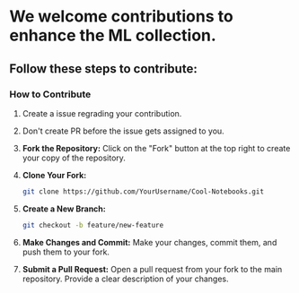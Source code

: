 # We welcome contributions to enhance the ML collection. 

## Follow these steps to contribute:


### How to Contribute

1. Create a issue regrading your contribution.
2. Don't create PR before the issue gets assigned to you.
1. **Fork the Repository:**
Click on the "Fork" button at the top right to create your copy of the repository.

2. **Clone Your Fork:**
   ```bash
   git clone https://github.com/YourUsername/Cool-Notebooks.git
   ```
3. **Create a New Branch:**
   ```bash
   git checkout -b feature/new-feature
   ```
4. **Make Changes and Commit:**
Make your changes, commit them, and push them to your fork.

5. **Submit a Pull Request:**
Open a pull request from your fork to the main repository. Provide a clear description of your changes.
